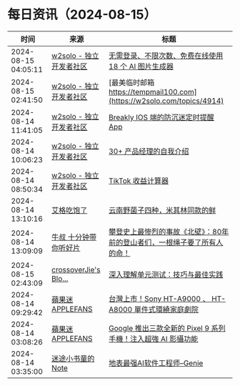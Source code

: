 ﻿# 每日资讯（2024-08-15）

|时间|来源|标题|
|---|---|---|
|2024-08-15 04:05:11|[w2solo - 独立开发者社区](https://w2solo.com/topics/feed)|[无需登录、不限次数、免费在线使用 18 个 AI 图片生成器](https://w2solo.com/topics/4915)|
|2024-08-15 02:41:50|[w2solo - 独立开发者社区](https://w2solo.com/topics/feed)|[最美临时邮箱 https://tempmail100.com](https://w2solo.com/topics/4914)|
|2024-08-14 11:41:05|[w2solo - 独立开发者社区](https://w2solo.com/topics/feed)|[ Breakly IOS 端的防沉迷定时提醒 App](https://w2solo.com/topics/4913)|
|2024-08-14 10:06:23|[w2solo - 独立开发者社区](https://w2solo.com/topics/feed)|[30+ 产品经理的自我介绍](https://w2solo.com/topics/4912)|
|2024-08-14 08:50:34|[w2solo - 独立开发者社区](https://w2solo.com/topics/feed)|[TikTok 收益计算器](https://w2solo.com/topics/4911)|
|2024-08-14 13:10:16|[艾格吃饱了](https://feedpress.me/wx-aigechibaole)|[云南野菌子四种，米其林同款的鲜](http://mp.weixin.qq.com/s?__biz=MjM5NTYxODQyMA%3D%3D&mid=2653457607&idx=1&sn=39b5fd6ea7846d4791322b2e39fb3293)|
|2024-08-14 13:09:09|[牛叔 十分钟带你听好片](https://getpodcast.xyz/data/ximalaya/11534451.xml)|[攀登史上最惨烈的事故《北壁》：80年前的登山者们，一根绳子要了所有人的命！](https://www.ximalaya.com/sound/748641099)|
|2024-08-15 02:43:09|[crossoverJie's Blo...](https://crossoverjie.top/atom.xml)|[深入理解单元测试：技巧与最佳实践](http://crossoverjie.top/2024/08/15/ob/unit-test/)|
|2024-08-14 09:29:42|[蘋果迷 APPLEFANS](https://applefans.today/feed/)|[台灣上市！Sony HT-A9000 、 HT-A8000 單件式環繞家庭劇院](https://applefans.today/2024-08-sony-bravia-theater-bar-tw-launch/)|
|2024-08-14 03:08:26|[蘋果迷 APPLEFANS](https://applefans.today/feed/)|[Google 推出三款全新的 Pixel 9 系列手機！注入超強 AI 影攝功能](https://applefans.today/2024-08-google-pixel-9-series-lanuch/)|
|2024-08-14 03:35:00|[迷途小书童的Note](https://xugaoxiang.com/feed)|[地表最强AI软件工程师–Genie](https://xugaoxiang.com/2024/08/14/genie/)|
